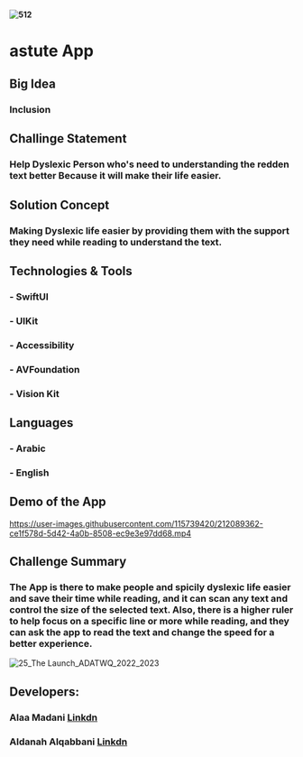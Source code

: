 
#### ![512](https://user-images.githubusercontent.com/115739420/212080608-dc628c22-199b-43cb-a492-7eea57e5432b.png)
# astute App


## Big Idea

### Inclusion

## Challinge Statement

### Help Dyslexic Person who's need to understanding the redden text better Because it will make their life easier.

## Solution Concept

### Making Dyslexic life easier by providing them with the support they need while reading to understand the text.

## Technologies & Tools

### - SwiftUI
### - UIKit
### - Accessibility
### - AVFoundation
### - Vision Kit

## Languages
### - Arabic
### - English

## Demo of the App

https://user-images.githubusercontent.com/115739420/212089362-ce1f578d-5d42-4a0b-8508-ec9e3e97dd68.mp4

## Challenge Summary 

### The App is there to make people and spicily dyslexic life easier and save their time while reading, and it can scan any text and control the size of the selected text. Also, there is a higher ruler to help focus on a specific line or more while reading, and they can ask the app to read the text and change the speed for a better experience.

![25_The Launch_ADATWQ_2022_2023](https://user-images.githubusercontent.com/115739420/212084157-fa997f42-96c1-4796-b22b-8c730306f948.jpeg)


## Developers:
### Alaa Madani [Linkdn](https://sa.linkedin.com/in/ialaa7)
### Aldanah Alqabbani [Linkdn](https://www.linkedin.com/in/aldanaalqabbani/) 


